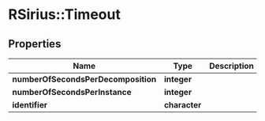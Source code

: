 # RSirius::Timeout



## Properties
Name | Type | Description | Notes
------------ | ------------- | ------------- | -------------
**numberOfSecondsPerDecomposition** | **integer** |  | [optional] 
**numberOfSecondsPerInstance** | **integer** |  | [optional] 
**identifier** | **character** |  | [optional] 



